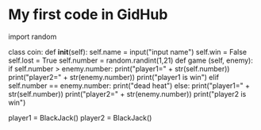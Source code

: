 # My first code in GidHub
import random

class coin:
    def __init__(self):
        self.name = input("input name")
        self.win = False
        self.lost = True
        self.number = random.randint(1,21)
    def game (self, enemy):
        if self.number > enemy.number:
            print("player1=" + str(self.number))
            print("player2=" + str(enemy.number))
            print("player1 is win")
        elif self.number == enemy.number:
            print("dead heat")
        else:
            print("player1=" + str(self.number))
            print("player2=" + str(enemy.number))
            print("player2 is win")

player1 = BlackJack()
player2 = BlackJack()
